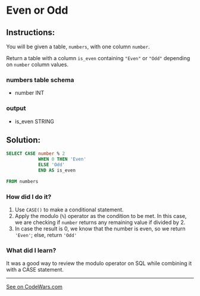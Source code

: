 <h1><strong>Even or Odd</strong></h1>

<h2><strong>Instructions:</strong></h2>

<p>You will be given a table, <code>numbers</code>, with one column <code>number</code>.

Return a table with a column <code>is_even</code> containing <code>"Even"</code> or <code>"Odd"</code> depending on <code>number</code> column values.</p>

<h3><p><strong>numbers table schema</strong></p></h3>
<ul>
    <li>number INT</li>
   </ul>

<h3><p><strong>output</strong></p></h3>
<ul>
    <li>is_even STRING</li>
</ul>

<h2><strong>Solution:</strong></h2>

``` SQL
SELECT CASE number % 2
            WHEN 0 THEN 'Even'
            ELSE 'Odd'
            END AS is_even
                    
FROM numbers
```

<h3><b>How did I do it?</b></h3>
<p>
    <ol>
        <li> Use <code>CASE()</code> to make a conditional statement.</li>
        <li>Apply the modulo (<code>%</code>) operator as the condition to be met. In this case, we are checking if <code>number</code> returns any remaining value if divided by 2.</li>
        <li>In case the result is 0, we know that the number is even, so we return <code>'Even'</code>; else, return <code>'Odd'</code></li>
    </ol>
</p>

<h3><strong>What did I learn?</strong></h3>
<p>It was a good way to review the modulo operator on SQL while combining it with a CASE statement.</p>
<hr>
<a href='https://www.codewars.com/kata/53da3dbb4a5168369a0000fe/train/sql'>See on CodeWars.com</a>